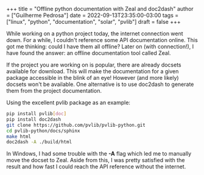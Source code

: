 +++
title = "Offline python documentation with Zeal and doc2dash"
author = ["Guilherme Pedrosa"]
date = 2022-09-13T23:35:00-03:00
tags = ["linux", "python", "documentation", "solar", "pvlib"]
draft = false
+++

While working on a python project today, the internet connection went down. For a while, I couldn't reference some API documentation online. This got me thinking: could I have them all offline? Later on (with connection!), I have found the answer: an offline documentation tool called Zeal.

If the project you are working on is popular, there are already docsets available for download. This will make the documentation for a given package accessible in the blink of an eye! However (and more likely) docsets won't be available. One alternative is to use doc2dash to generate them from the project documentation.

Using the excellent pvlib package as an example:

```bash
pip install pvlib[doc]
pip install doc2dash
git clone https://github.com/pvlib/pvlib-python.git
cd pvlib-python/docs/sphinx
make html
doc2dash -A ./build/html
```

In Windows, I had some trouble with the **-A** flag which led me to manually move the docset to Zeal. Aside from this, I was pretty satisfied with the result and how fast I could reach the API reference without the internet.
